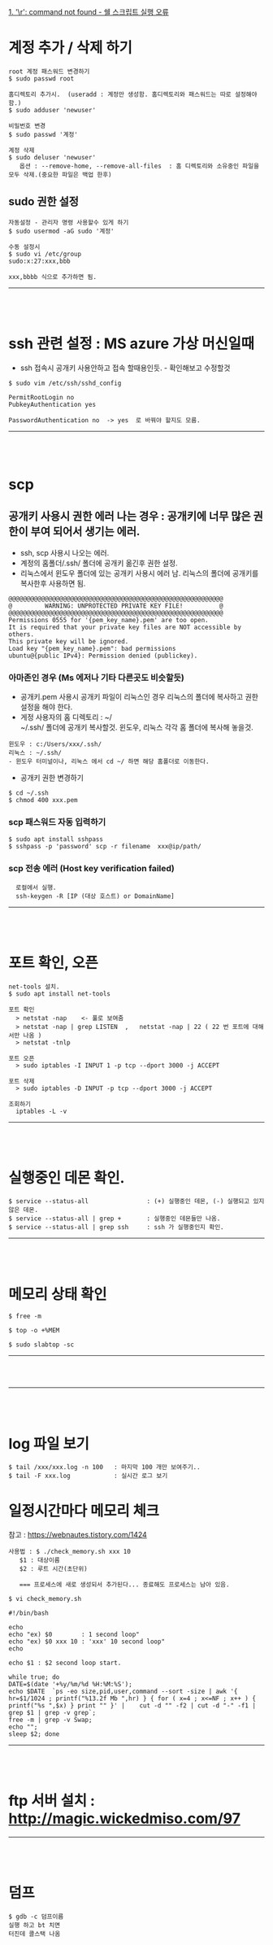 [1. '\r': command not found - 쉘 스크립트 실행 오류](CarriageReturn_CommandNotFound.md  "'\r': command not found - 쉘 스크립트 실행 오류시 해결법")   

# 계정 추가 / 삭제 하기
```
root 계정 패스워드 변경하기
$ sudo passwd root

홈디렉토리 추가시.  (useradd : 계정만 생성함. 홈디렉토리와 패스워드는 따로 설정해야함.)
$ sudo adduser 'newuser'

비밀번호 변경
$ sudo passwd '계정'

계정 삭제
$ sudo deluser 'newuser'
   옵션 : --remove-home, --remove-all-files  : 홈 디렉토리와 소유중인 파일을 모두 삭제.(중요한 파일은 백업 한후)
```

## sudo 권한 설정
```
자동설정 - 관리자 명령 사용할수 있게 하기
$ sudo usermod -aG sudo '계정'

수동 설정시
$ sudo vi /etc/group
sudo:x:27:xxx,bbb

xxx,bbbb 식으로 추가하면 됨.
```

-------------------------------------------
<br><br>

# ssh 관련 설정 : MS azure 가상 머신일때 
- ssh 접속시 공개키 사용안하고 접속 할때용인듯. - 확인해보고 수정할것
```
$ sudo vim /etc/ssh/sshd_config

PermitRootLogin no
PubkeyAuthentication yes

PasswordAuthentication no  -> yes  로 바꿔야 할지도 모름.
```
-------------------------------------------
<br><br>

# scp

## 공개키 사용시 권한 에러 나는 경우 : 공개키에 너무 많은 권한이 부여 되어서 생기는 에러.
- ssh, scp 사용시 나오는 에러.
- 계정의 홈폴더/.ssh/ 폴더에 공개키 옮긴후 권한 설정.
- 리눅스에서 윈도우 폴더에 있는 공개키 사용시 에러 남. 리눅스의 폴더에 공개키를 복사한후 사용하면 됨.
```
@@@@@@@@@@@@@@@@@@@@@@@@@@@@@@@@@@@@@@@@@@@@@@@@@@@@@@@@@@@
@         WARNING: UNPROTECTED PRIVATE KEY FILE!          @
@@@@@@@@@@@@@@@@@@@@@@@@@@@@@@@@@@@@@@@@@@@@@@@@@@@@@@@@@@@
Permissions 0555 for '{pem_key_name}.pem' are too open.
It is required that your private key files are NOT accessible by others.
This private key will be ignored.
Load key "{pem_key_name}.pem": bad permissions
ubuntu@{public IPv4}: Permission denied (publickey).
```

### 아마존인 경우 (Ms 에저나 기타 다른곳도 비슷할듯)
- 공개키.pem 사용시 공개키 파일이 리눅스인 경우 리눅스의 폴더에 복사하고 권한 설정을 해야 한다.
- 게정 사용자의 홈 디렉토리 : ~/   
  ~/.ssh/ 폴더에 공개키 복사할것.
  윈도우, 리눅스 각각 홈 폴더에 복사해 놓을것.
```
윈도우 : c:/Users/xxx/.ssh/
리눅스 : ~/.ssh/
- 윈도우 터미널이나, 리눅스 에서 cd ~/ 하면 해당 홈폴더로 이동한다.
```

- 공개키 권한 변경하기
```
$ cd ~/.ssh
$ chmod 400 xxx.pem
```

### scp 패스워드 자동 입력하기
```
$ sudo apt install sshpass
$ sshpass -p 'password' scp -r filename  xxx@ip/path/
```

### scp 전송 에러 (Host key verification failed)
```
  로컬에서 실행.
  ssh-keygen -R [IP (대상 호스트) or DomainName]
```

-------------------------------------------
<br><br>

# 포트 확인, 오픈
```
net-tools 설치.
$ sudo apt install net-tools

포트 확인
  > netstat -nap    <- 풀로 보여줌
  > netstat -nap | grep LISTEN  ,   netstat -nap | 22 ( 22 번 포트에 대해서만 나옴 )
  > netstat -tnlp
  
포트 오픈
  > sudo iptables -I INPUT 1 -p tcp --dport 3000 -j ACCEPT

포트 삭제
  > sudo iptables -D INPUT -p tcp --dport 3000 -j ACCEPT

조회하기
  iptables -L -v
```

-------------------------------------------
<br><br>


# 실행중인 데몬 확인.
```
$ service --status-all                : (+) 실행중인 데몬, (-) 실행되고 있지 않은 데몬.
$ service --status-all | grep +       : 실행중인 데몬들만 나옴.
$ service --status-all | grep ssh     : ssh 가 실행중인지 확인.
```

-------------------------------------------
<br><br>

# 메모리 상태 확인
```
$ free -m

$ top -o +%MEM

$ sudo slabtop -sc
```

-------------------------------------------
<br><br>

-------------------------------------------
<br><br>

# log 파일 보기
```
$ tail /xxx/xxx.log -n 100   : 마지막 100 개만 보여주기..
$ tail -F xxx.log            : 실시간 로그 보기
```

# 일정시간마다 메모리 체크
참고 : https://webnautes.tistory.com/1424   
```
사용법 : $ ./check_memory.sh xxx 10
   $1 : 대상이름
   $2 : 루트 시간(초단위)
   
   === 프로세스에 새로 생성되서 추가된다... 종료해도 프로세스는 남아 있음.
   
$ vi check_memory.sh

#!/bin/bash

echo
echo "ex) $0        : 1 second loop"
echo "ex) $0 xxx 10 : 'xxx' 10 second loop"
echo

echo $1 : $2 second loop start.

while true; do
DATE=$(date '+%y/%m/%d %H:%M:%S');
echo $DATE  `ps -eo size,pid,user,command --sort -size | awk '{ hr=$1/1024 ; printf("%13.2f Mb ",hr) } { for ( x=4 ; x<=NF ; x++ ) { printf("%s ",$x) } print "" }' |    cut -d "" -f2 | cut -d "-" -f1 | grep $1 | grep -v grep`;
free -m | grep -v Swap;
echo "";
sleep $2; done

```

-------------------------------------------
<br><br>

# ftp 서버 설치 : http://magic.wickedmiso.com/97   

-------------------------------------------
<br><br>

# 덤프
```
$ gdb -c 덤프이름
실행 하고 bt 치면
터진데 콜스택 나옴
```
